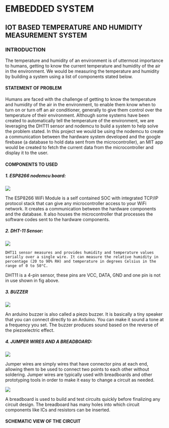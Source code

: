 # EMBEDDED SYSTEM
## IOT BASED TEMPERATURE AND HUMIDITY MEASUREMENT SYSTEM
### INTRODUCTION
The temperature and humidity of an environment is of uttermost importance to humans, getting to know the current temperature and humidity of the air in the environment. We would be measuring the temperature and humidity by building a system using a list of components stated below.
#### STATEMENT OF PROBLEM
Humans are faced with the challenge of getting to know the temperature and humidity of the air in the environment, to enable them know when to turn on or turn off an air conditioner, generally to give them control over the temperature of their environment. Although some systems have been created to automatically tell the temperature of the environment, we are leveraging the DHT11 sensor and nodemcu to build a system to help solve the problem stated. In this project we would be using the nodemcu to create a communication between the hardware system developed and the google firebase (a database to hold data sent from the microcontroller), an MIT app would be created to fetch the current data from the microcontroller and display it to the user.
#### COMPONENTS TO USED
##### 1. ESP8266 nodemcu board:
![](https://components101.com/sites/default/files/components/ESP8266-NodeMCU.jpg)

The ESP8266 WiFi Module is a self contained SOC with integrated TCP/IP protocol stack that can give any microcontroller access to your WiFi network. It creates a communication between the hardware components and the database. It also houses the microcontroller that processes the software codes sent to the hardware components.

##### 2. DHT-11 Sensor:
![](https://cdn.filestackcontent.com/resize=width:430,height:430,fit:crop,align:center/ftcmpaLvTD29PrcDmhXT)

    DHT11 sensor measures and provides humidity and temperature values serially over a single wire. It can measure the relative humidity in percentage (20 to 90% RH) and temperature in degrees Celsius in the range of 0 to 50°C.
DHT11 is a 4-pin sensor, these pins are VCC, DATA, GND and one pin is not in use shown in fig above.

##### 3. BUZZER

![](https://www.pcboard.ca/image/cache/catalog/products/buzzers/piezo-buzzer/piezo-buzzer-01-551x551.jpg)

An arduino buzzer is also called a piezo buzzer. It is basically a tiny speaker that you can connect directly to an Arduino. You can make it sound a tone at a frequency you set. The buzzer produces sound based on the reverse of the piezoelectric effect.

##### 4. JUMPER WIRES AND A BREADBOARD:

![](http://hub360.com.ng/wp-content/uploads/2018/02/1-4-1.jpg)

Jumper wires are simply wires that have connector pins at each end, allowing them to be used to connect two points to each other without soldering. Jumper wires are typically used with breadboards and other prototyping tools in order to make it easy to change a circuit as needed.

![](https://cdn.sparkfun.com/r/600-600/assets/d/c/a/b/4/513a1dface395fa524000001.JPG)

A breadboard is used to build and test circuits quickly before finalizing any circuit design. The breadboard has many holes into which circuit components like ICs and resistors can be inserted.

#### SCHEMATIC VIEW OF THE CIRCUIT




